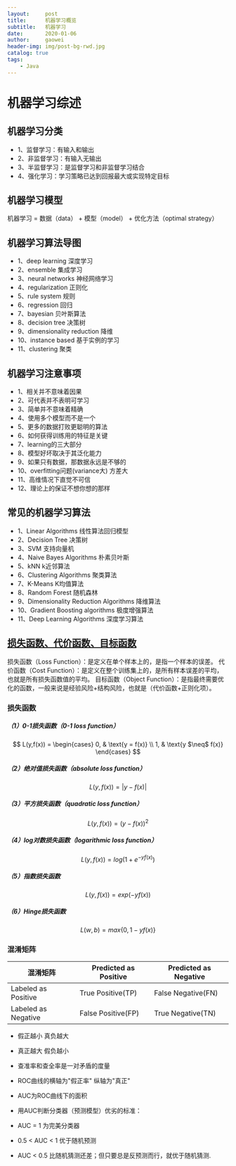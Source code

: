 ```yaml
---
layout:     post
title:      机器学习概览
subtitle:   机器学习
date:       2020-01-06
author:     gaowei
header-img: img/post-bg-rwd.jpg
catalog: true
tags:
    - Java
---
```

# 机器学习综述
## 机器学习分类
* 1、监督学习：有输入和输出
* 2、非监督学习：有输入无输出
* 3、半监督学习：是监督学习和非监督学习结合
* 4、强化学习：学习策略已达到回报最大或实现特定目标
## 机器学习模型
机器学习 = 数据（data） + 模型（model） + 优化方法（optimal strategy）
## 机器学习算法导图
* 1、deep learning 深度学习
* 2、ensemble 集成学习
* 3、neural networks 神经网络学习
* 4、regularization 正则化
* 5、rule system 规则
* 6、regression 回归
* 7、bayesian 贝叶斯算法
* 8、decision tree 决策树
* 9、dimensionality reduction 降维
* 10、instance based 基于实例的学习
* 11、clustering 聚类
## 机器学习注意事项
* 1、相关并不意味着因果
* 2、可代表并不表明可学习
* 3、简单并不意味着精确
* 4、使用多个模型而不是一个
* 5、更多的数据打败更聪明的算法
* 6、如何获得训练用的特征是关键
* 7、learning的三大部分
* 8、模型好坏取决于其泛化能力
* 9、如果只有数据，那数据永远是不够的
* 10、overfitting问题(variance大) 方差大
* 11、高维情况下直觉不可信
* 12、理论上的保证不想你想的那样
## 常见的机器学习算法
* 1、Linear Algorithms  线性算法回归模型
* 2、Decision Tree 决策树
* 3、SVM 支持向量机
* 4、Naive Bayes Algorithms 朴素贝叶斯
* 5、kNN k近邻算法
* 6、Clustering Algorithms 聚类算法
* 7、K-Means K均值算法
* 8、Random Forest 随机森林
* 9、Dimensionality Reduction Algorithms 降维算法
* 10、Gradient Boosting algorithms 极度增强算法
* 11、Deep Learning Algorithms 深度学习算法
## [损失函数、代价函数、目标函数](https://www.cnblogs.com/lliuye/p/9549881.html)
损失函数（Loss Function）：是定义在单个样本上的，是指一个样本的误差。
代价函数（Cost Function）：是定义在整个训练集上的，是所有样本误差的平均，也就是所有损失函数值的平均。
目标函数（Object Function）：是指最终需要优化的函数，一般来说是经验风险+结构风险，也就是（代价函数+正则化项）。
### 损失函数
##### （1）0-1损失函数（0-1 loss function） 
$$ L(y,f(x)) = \begin{cases} 0, & \text{y = f(x)} \\ 1, & \text{y $\neq$ f(x)} \end{cases} $$
##### （2）绝对值损失函数（absolute loss function）
$$ L(y,f(x))=|y-f(x)| $$
##### （3）平方损失函数（quadratic loss function）
$$ L(y,f(x))=(y-f(x))^2 $$
##### （4）log对数损失函数（logarithmic loss function）
$$ L(y,f(x))=log(1+e^{-yf(x)}) $$
##### （5）指数损失函数
$$ L(y,f(x))=exp(-yf(x)) $$
##### （6）Hinge损失函数
$$ L(w,b)=max\{0,1-yf(x)\} $$
### 混淆矩阵
混淆矩阵 | Predicted as Positive | Predicted as Negative
-|-|-
Labeled as Positive	| True Positive(TP) |	False Negative(FN)
Labeled as Negative | False Positive(FP)	| True Negative(TN)
* 假正越小 真负越大 
* 真正越大 假负越小
* 查准率和查全率是一对矛盾的度量

* ROC曲线的横轴为"假正率" 纵轴为"真正"
* AUC为ROC曲线下的面积
* 用AUC判断分类器（预测模型）优劣的标准：
* AUC = 1 为完美分类器
* 0.5 < AUC < 1 优于随机预测
* AUC < 0.5 比随机猜测还差；但只要总是反预测而行，就优于随机猜测.

